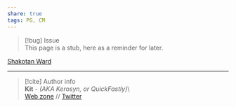 ```yaml
---  
share: true  
tags: PG, CM  
---  
```

> [!bug] Issue  
> This page is a stub, here as a reminder for later.  
  
[Shakotan Ward](./Shakotan%20Ward)  
  
-----  
> [!cite] Author info  
> **Kit** - *(AKA Kerosyn, or QuickFastly)*\  
> [Web zone](https://kitabe.link) // [Twitter](https://twitter.com/Kerosyn_)